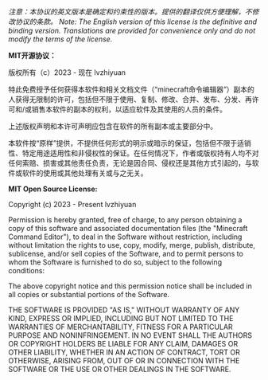 *注意：本协议的英文版本是确定和约束性的版本。提供的翻译仅供方便理解，不修改协议的条款。*
*Note: The English version of this license is the definitive and binding version. Translations are provided for convenience only and do not modify the terms of the license.*

**MIT开源协议：**

版权所有（c）2023 - 现在 lvzhiyuan

特此免费授予任何获得本软件和相关文档文件（“minecraft命令编辑器”）副本的人获得无限制的许可，包括但不限于使用、复制、修改、合并、发布、分发、再许可和/或销售本软件的副本的权利，以适应软件及其使用的人员的条件。

上述版权声明和本许可声明应包含在软件的所有副本或主要部分中。

本软件按“原样”提供，不提供任何形式的明示或暗示的保证，包括但不限于适销性、特定用途适用性和非侵权性的保证。在任何情况下，作者或版权持有人均不对任何索赔、损害或其他责任负责，无论是因合同、侵权还是其他方式引起的，与软件或软件的使用或其他处理有关或与之无关。


**MIT Open Source License:**

Copyright (c) 2023 - Present lvzhiyuan

Permission is hereby granted, free of charge, to any person obtaining a copy of this software and associated documentation files (the "Minecraft Command Editor"), to deal in the Software without restriction, including without limitation the rights to use, copy, modify, merge, publish, distribute, sublicense, and/or sell copies of the Software, and to permit persons to whom the Software is furnished to do so, subject to the following conditions:

The above copyright notice and this permission notice shall be included in all copies or substantial portions of the Software.

THE SOFTWARE IS PROVIDED "AS IS," WITHOUT WARRANTY OF ANY KIND, EXPRESS OR IMPLIED, INCLUDING BUT NOT LIMITED TO THE WARRANTIES OF MERCHANTABILITY, FITNESS FOR A PARTICULAR PURPOSE AND NONINFRINGEMENT. IN NO EVENT SHALL THE AUTHORS OR COPYRIGHT HOLDERS BE LIABLE FOR ANY CLAIM, DAMAGES OR OTHER LIABILITY, WHETHER IN AN ACTION OF CONTRACT, TORT OR OTHERWISE, ARISING FROM, OUT OF OR IN CONNECTION WITH THE SOFTWARE OR THE USE OR OTHER DEALINGS IN THE SOFTWARE.
